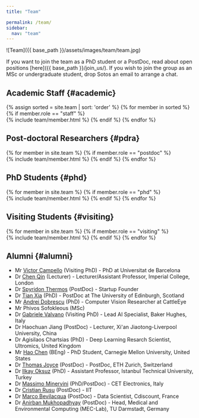 ```yaml
---
title: "Team"

permalink: /team/
sidebar:
  nav: "team"
---
```

![Team]({{ base_path }}/assets/images/team/team.jpg)

If you want to join the team as a PhD student or a PostDoc, read about open
positions [here]({{ base_path }}/join_us/). If you wish to join the group as an
MSc or undergraduate student, drop Sotos an email to arrange a chat.

## Academic Staff {#academic}

{% assign sorted = site.team | sort: 'order' %}
{% for member in sorted %}
  {% if member.role == "staff" %}  
    {% include team/member.html %}
  {% endif %}
{% endfor %}

## Post-doctoral Researchers {#pdra}

{% for member in site.team %}
  {% if member.role == "postdoc" %}  
    {% include team/member.html %}
  {% endif %}
{% endfor %}

## PhD Students {#phd}

{% for member in site.team %}
  {% if member.role == "phd" %}  
    {% include team/member.html %}
  {% endif %}
{% endfor %}


## Visiting Students {#visiting}

{% for member in site.team %}
  {% if member.role == "visiting" %}  
    {% include team/member.html %}
  {% endif %}
{% endfor %}

## Alumni {#alumni}


* Mr [Victor Campello](https://www.linkedin.com/in/v%C3%ADctor-m-campello-b3b635130) (Visiting PhD) - PhD at Universitat de Barcelona
* Dr [Chen Qin](https://sites.google.com/view/chen-qin/) (Lecturer) - Lecturer/Assistant Professor, Imperial College, London
* Dr [Spyridon Thermos](https://spthermo.github.io/) (PostDoc) - Startup Founder
* Dr [Tian Xia](https://www.linkedin.com/in/tian-xia-67b5b8109/) (PhD) - PostDoc at The University of Edinburgh, Scotland
* Mr [Andrei Dobrescu](https://www.linkedin.com/in/andreidobrescu/) (PhD) - Computer Vision Researcher at CattleEye
* Mr Phivos Sofokleous (MSc)
* Dr [Gabriele Valvano](https://www.linkedin.com/in/gabriele-valvano/?locale=en_US) (Visiting PhD) - Lead AI Specialist, Baker Hughes, Italy
* Dr Haochuan Jiang (PostDoc) - Lecturer, Xi'an Jiaotong-Liverpool University, China
* Dr Agisilaos Chartsias (PhD) - Deep Learning Resarch Scientist, Ultromics, United Kingdom
* Mr [Hao Chen](https://www.linkedin.com/in/haochen97) (BEng) - PhD Student,
  Carnegie Mellon University, United States
* Dr [Thomas Joyce](https://biomed.ee.ethz.ch/institute/People/person-detail.MjU0MzMx.TGlzdC8yNTA2LC0xMTc1NTEzMTIz.html)
  (PostDoc) - PostDoc, ETH Zurich, Switzerland
* Dr [Ilkay Oksuz](https://sites.google.com/view/oksuzilkay) (PhD) - Assistant
  Professor, Istanbul Technical University, Turkey
* Dr [Massimo Minervini](https://www.linkedin.com/in/minervini/) (PhD/PostDoc) -
  CET Electronics, Italy
* Dr [Cristian Rusu](https://www.ncirl.ie/About/A-Z-Staff-Directory/Staff/347)
  (PostDoc) - IIT
* Dr [Marco Bevilacqua](https://www.linkedin.com/in/marcobevilacqua) (PostDoc) -
  Data Scientist, Cdiscount, France
* Dr [Anirban Mukhopadhyay](https://sites.google.com/site/geometricanirban/)
  (PostDoc) - Head, Medical and Environmental Computing (MEC-Lab), TU Darmstadt,
  Germany
